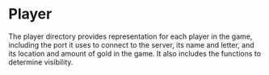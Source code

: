 # Player
The player directory provides representation for each player in the game, including the port it uses to connect to the server, its name and letter, and its location and amount of gold in the game. It also includes the functions to determine visibility. 